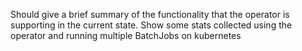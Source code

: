 Should give a brief summary of the functionality that the operator is supporting in the current state.
Show some stats collected using the operator and running multiple BatchJobs on kubernetes